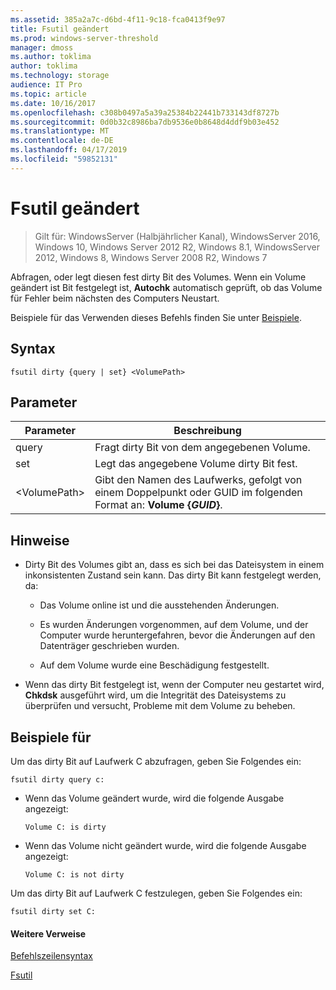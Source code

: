 ```yaml
---
ms.assetid: 385a2a7c-d6bd-4f11-9c18-fca0413f9e97
title: Fsutil geändert
ms.prod: windows-server-threshold
manager: dmoss
ms.author: toklima
author: toklima
ms.technology: storage
audience: IT Pro
ms.topic: article
ms.date: 10/16/2017
ms.openlocfilehash: c308b0497a5a39a25384b22441b733143df8727b
ms.sourcegitcommit: 0d0b32c8986ba7db9536e0b8648d4ddf9b03e452
ms.translationtype: MT
ms.contentlocale: de-DE
ms.lasthandoff: 04/17/2019
ms.locfileid: "59852131"
---
```

# <a name="fsutil-dirty"></a>Fsutil geändert
>Gilt für: WindowsServer (Halbjährlicher Kanal), WindowsServer 2016, Windows 10, Windows Server 2012 R2, Windows 8.1, WindowsServer 2012, Windows 8, Windows Server 2008 R2, Windows 7

Abfragen, oder legt diesen fest dirty Bit des Volumes. Wenn ein Volume geändert ist Bit festgelegt ist, **Autochk** automatisch geprüft, ob das Volume für Fehler beim nächsten des Computers Neustart.

Beispiele für das Verwenden dieses Befehls finden Sie unter [Beispiele](#BKMK_examples).

## <a name="syntax"></a>Syntax

```
fsutil dirty {query | set} <VolumePath>
```

## <a name="parameters"></a>Parameter

|Parameter|Beschreibung|
|-------------|---------------|
|query|Fragt dirty Bit von dem angegebenen Volume.|
|set|Legt das angegebene Volume dirty Bit fest.|
|\<VolumePath>|Gibt den Namen des Laufwerks, gefolgt von einem Doppelpunkt oder GUID im folgenden Format an: **Volume {***GUID***}**.|

## <a name="remarks"></a>Hinweise

-   Dirty Bit des Volumes gibt an, dass es sich bei das Dateisystem in einem inkonsistenten Zustand sein kann. Das dirty Bit kann festgelegt werden, da:

    -   Das Volume online ist und die ausstehenden Änderungen.

    -   Es wurden Änderungen vorgenommen, auf dem Volume, und der Computer wurde heruntergefahren, bevor die Änderungen auf den Datenträger geschrieben wurden.

    -   Auf dem Volume wurde eine Beschädigung festgestellt.

-   Wenn das dirty Bit festgelegt ist, wenn der Computer neu gestartet wird, **Chkdsk** ausgeführt wird, um die Integrität des Dateisystems zu überprüfen und versucht, Probleme mit dem Volume zu beheben.

## <a name="BKMK_examples"></a>Beispiele für
Um das dirty Bit auf Laufwerk C abzufragen, geben Sie Folgendes ein:

```
fsutil dirty query c:
```

-   Wenn das Volume geändert wurde, wird die folgende Ausgabe angezeigt:

    `Volume C: is dirty`

-   Wenn das Volume nicht geändert wurde, wird die folgende Ausgabe angezeigt:

    `Volume C: is not dirty`

Um das dirty Bit auf Laufwerk C festzulegen, geben Sie Folgendes ein:

```
fsutil dirty set C:
```

#### <a name="additional-references"></a>Weitere Verweise
[Befehlszeilensyntax](Command-Line-Syntax-Key.md)

[Fsutil](Fsutil.md)


